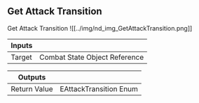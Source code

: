## Get Attack Transition
Get Attack Transition
![[../img/nd_img_GetAttackTransition.png]]

|Inputs||
|--|--|
| Target | Combat State Object Reference |

|Outputs||
|--|--|
| Return Value | EAttackTransition Enum |
